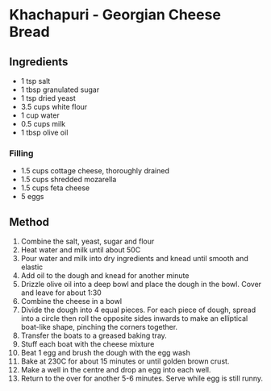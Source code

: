 # Khachapuri - Georgian Cheese Bread 

## Ingredients

* 1 tsp salt
* 1 tbsp granulated sugar
* 1 tsp dried yeast
* 3.5 cups white flour
* 1 cup water
* 0.5 cups milk
* 1 tbsp olive oil

### Filling

* 1.5 cups cottage cheese, thoroughly drained
* 1.5 cups shredded mozarella
* 1.5 cups feta cheese
* 5 eggs

## Method

1. Combine the salt, yeast, sugar and flour
2. Heat water and milk until about 50C
3. Pour water and milk into dry ingredients and knead until smooth and elastic
4. Add oil to the dough and knead for another minute
5. Drizzle olive oil into a deep bowl and place the dough in the bowl. Cover and leave for about 1:30
6. Combine the cheese in a bowl
7. Divide the dough into 4 equal pieces. For each piece of dough, spread into a circle then roll the opposite sides inwards to make an elliptical boat-like shape, pinching the corners together.
8. Transfer the boats to a greased baking tray.
9. Stuff each boat with the cheese mixture
10. Beat 1 egg and brush the dough with the egg wash
11. Bake at 230C for about 15 minutes or until golden brown crust.
14. Make a well in the centre and drop an egg into each well.
15. Return to the over for another 5-6 minutes. Serve while egg is still runny.
